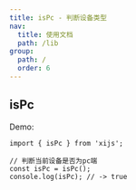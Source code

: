 ```yaml
---
title: isPc - 判断设备类型
nav:
  title: 使用文档
  path: /lib
group:
  path: /
  order: 6
---
```


## isPc

Demo:

```tsx | pure
import { isPc } from 'xijs';

// 判断当前设备是否为pc端
const isPc = isPc();
console.log(isPc); // -> true
```
